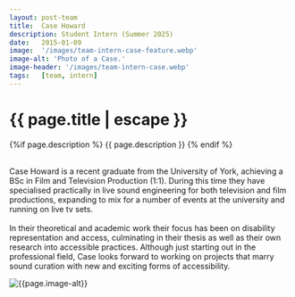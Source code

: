 ```yaml
---
layout: post-team
title:  Case Howard
description: Student Intern (Summer 2025)
date:   2015-01-09
image:  '/images/team-intern-case-feature.webp'
image-alt: 'Photo of a Case.'
image-header: '/images/team-intern-case.webp'
tags:   [team, intern]
---
```


<!-- begin hero -->
  <div class="container">
    <div class="row">
      <div class="col col-12">
        <div class="hero2__inner">
          <div class="hero2__left">
            <h1 class="post__title">{{ page.title | escape }}</h1>
          {%if page.description %}
            {{ page.description }}
          {% endif %}
          <br><br>
          <p>Case Howard is a recent graduate from the University of York, achieving a BSc in Film and Television Production (1:1). During this time they have specialised practically in live sound engineering for both television and film productions, expanding to mix for a number of events at the university and running on live tv sets.
          <br><br>
          In their theoretical and academic work their focus has been on disability representation and access, culminating in their thesis as well as their own research into accessible practices. Although just starting out in the professional field, Case looks forward to working on projects that marry sound curation with new and exciting forms of accessibility.
          </p>
           </div>
          <div class="hero2__right">
              <img class="lazy" data-src="{{page.image-header}}" alt="{{page.image-alt}}">
        </div>
      </div>
    </div>
  </div>
